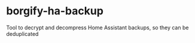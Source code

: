 # borgify-ha-backup
Tool to decrypt and decompress Home Assistant backups, so they can be deduplicated
